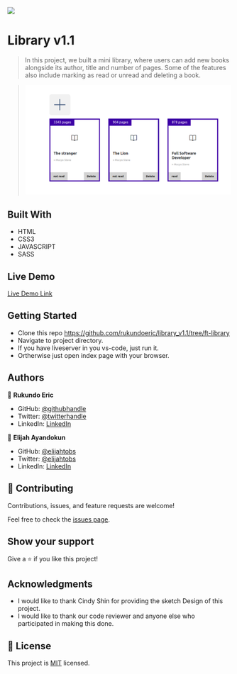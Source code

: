![](https://img.shields.io/badge/Microverse-blueviolet)

# Library v1.1

> In this project, we built a mini library, where users can add new books alongside its author, title and number of pages.
Some of the features also include marking as read or unread and deleting a book.

> ![screenshot](assets/img/new_book.png)

## Built With

- HTML
- CSS3
- JAVASCRIPT
- SASS


## Live Demo

[Live Demo Link](https://rukundoeric.github.io/Conference-page/)

## Getting Started

- Clone this repo https://github.com/rukundoeric/library_v1.1/tree/ft-library
- Navigate to project directory.
- If you have liveserver in you vs-code, just run it.
- Ortherwise just open index page with your browser.

## Authors

👤 **Rukundo Eric**

- GitHub: [@githubhandle](https://github.com/rukundoeric)
- Twitter: [@twitterhandle](https://twitter.com/rukundoeric005)
- LinkedIn: [LinkedIn](https://www.linkedin.com/in/rukundo-eric-000bba181/)

👤 **Elijah Ayandokun**

- GitHub: [@elijahtobs](https://github.com/elijahtobs)
- Twitter: [@elijahtobs](https://twitter.com/elijahtobs)
- LinkedIn: [LinkedIn](https://www.linkedin.com/in/ayandokunelijah/)

## 🤝 Contributing

Contributions, issues, and feature requests are welcome!

Feel free to check the [issues page](https://github.com/rukundoeric/library_v1.1/issues).

## Show your support

Give a ⭐️ if you like this project!

## Acknowledgments

- I would like to thank Cindy Shin for providing the sketch Design of this project.
- I would like to thank our code reviewer and anyone else who participated in making this done.

## 📝 License

This project is [MIT](./LICENCE) licensed.